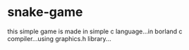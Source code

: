 # snake-game
this simple game is made in simple c language...in borland c compiler...using graphics.h library...
